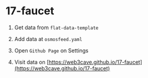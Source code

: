 # 17-faucet


1. Get data from `flat-data-template`

2. Add data at `osmosfeed.yaml`

3. Open `Github Page` on Settings

4. Visit data on [https://web3cave.github.io/17-faucet](https://web3cave.github.io/17-faucet)





